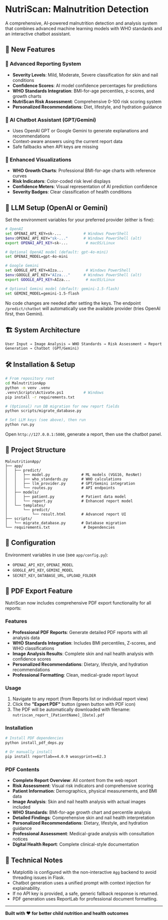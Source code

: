 # NutriScan: Malnutrition Detection

A comprehensive, AI-powered malnutrition detection and analysis system that combines advanced machine learning models with WHO standards and an interactive chatbot assistant.

## 🚀 New Features

### 🔹 Advanced Reporting System
- **Severity Levels**: Mild, Moderate, Severe classification for skin and nail conditions
- **Confidence Scores**: AI model confidence percentages for predictions
- **WHO Standards Integration**: BMI-for-age percentiles, z-scores, and growth charts
- **NutriScan Risk Assessment**: Comprehensive 0-100 risk scoring system
- **Personalized Recommendations**: Diet, lifestyle, and hydration guidance

### 🔹 AI Chatbot Assistant (GPT/Gemini)
- Uses OpenAI GPT or Google Gemini to generate explanations and recommendations
- Context-aware answers using the current report data
- Safe fallbacks when API keys are missing

### 🔹 Enhanced Visualizations
- **WHO Growth Charts**: Professional BMI-for-age charts with reference curves
- **Risk Indicators**: Color-coded risk level displays
- **Confidence Meters**: Visual representation of AI prediction confidence
- **Severity Badges**: Clear classification of health conditions

## 🧰 LLM Setup (OpenAI or Gemini)

Set the environment variables for your preferred provider (either is fine):

```bash
# OpenAI
set OPENAI_API_KEY=sk-...          # Windows PowerShell
$env:OPENAI_API_KEY="sk-..."       # Windows PowerShell (alt)
export OPENAI_API_KEY=sk-...        # macOS/Linux

# Optional OpenAI model (default: gpt-4o-mini)
set OPENAI_MODEL=gpt-4o-mini

# Google Gemini
set GOOGLE_API_KEY=AIza...          # Windows PowerShell
$env:GOOGLE_API_KEY="AIza..."      # Windows PowerShell (alt)
export GOOGLE_API_KEY=AIza...       # macOS/Linux

# Optional Gemini model (default: gemini-1.5-flash)
set GEMINI_MODEL=gemini-1.5-flash
```

No code changes are needed after setting the keys. The endpoint `/predict/chatbot` will automatically use the available provider (tries OpenAI first, then Gemini).

## 🏗️ System Architecture

```
User Input → Image Analysis → WHO Standards → Risk Assessment → Report Generation → Chatbot (GPT/Gemini)
```

## 🛠️ Installation & Setup

```bash
# From repository root
cd MalnutritionApp
python -m venv .venv
.venv\Scripts\Activate.ps1         # Windows
pip install -r requirements.txt

# (Optional) run DB migration for new report fields
python scripts/migrate_database.py

# Set LLM keys (see above), then run
python run.py
```

Open `http://127.0.0.1:5000`, generate a report, then use the chatbot panel.

## 📁 Project Structure

```
MalnutritionApp/
├── app/
│   ├── predict/
│   │   ├── model.py              # ML models (VGG16, ResNet)
│   │   ├── who_standards.py      # WHO calculations
│   │   ├── llm_provider.py       # GPT/Gemini integration
│   │   └── routes.py             # API endpoints
│   ├── models/
│   │   ├── patient.py            # Patient data model
│   │   └── report.py             # Enhanced report model
│   └── templates/
│       └── predict/
│           └── result.html       # Advanced report UI
├── scripts/
│   └── migrate_database.py       # Database migration
└── requirements.txt               # Dependencies
```

## 🔧 Configuration

Environment variables in use (see `app/config.py`):
- `OPENAI_API_KEY`, `OPENAI_MODEL`
- `GOOGLE_API_KEY`, `GEMINI_MODEL`
- `SECRET_KEY`, `DATABASE_URL`, `UPLOAD_FOLDER`

## 📄 PDF Export Feature

NutriScan now includes comprehensive PDF export functionality for all reports:

### Features
- **Professional PDF Reports**: Generate detailed PDF reports with all analysis data
- **WHO Standards Integration**: Includes BMI percentiles, Z-scores, and WHO classifications
- **Image Analysis Results**: Complete skin and nail health analysis with confidence scores
- **Personalized Recommendations**: Dietary, lifestyle, and hydration recommendations
- **Professional Formatting**: Clean, medical-grade report layout

### Usage
1. Navigate to any report (from Reports list or individual report view)
2. Click the **"Export PDF"** button (green button with PDF icon)
3. The PDF will be automatically downloaded with filename: `nutriscan_report_[PatientName]_[Date].pdf`

### Installation
```bash
# Install PDF dependencies
python install_pdf_deps.py

# Or manually install
pip install reportlab==4.0.9 weasyprint==62.3
```

### PDF Contents
- **Complete Report Overview**: All content from the web report
- **Risk Assessment**: Visual risk indicators and comprehensive scoring
- **Patient Information**: Demographics, physical measurements, and BMI data
- **Image Analysis**: Skin and nail health analysis with actual images included
- **WHO Standards**: BMI-for-age growth chart and percentile analysis
- **Detailed Findings**: Comprehensive skin and nail health interpretation
- **Personalized Recommendations**: Dietary, lifestyle, and hydration guidance
- **Professional Assessment**: Medical-grade analysis with consultation notices
- **Digital Health Report**: Complete clinical-style documentation

## 🔬 Technical Notes

- Matplotlib is configured with the non-interactive `Agg` backend to avoid threading issues in Flask.
- Chatbot generation uses a unified prompt with context injection for explainability.
- If no API key is provided, a safe, generic fallback response is returned.
- PDF generation uses ReportLab for professional document formatting.

---

**Built with ❤️ for better child nutrition and health outcomes**


